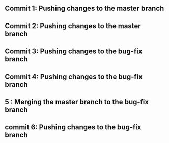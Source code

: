 ## Commit 1: Pushing changes to the master branch
## Commit 2: Pushing changes to the master branch
## Commit 3: Pushing changes to the bug-fix branch
## Commit 4: Pushing changes to the bug-fix branch
## 5 : Merging the master branch to the bug-fix branch
## commit 6: Pushing changes to the bug-fix branch